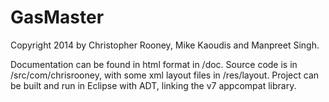 GasMaster
=========
Copyright 2014 by Christopher Rooney, Mike Kaoudis and Manpreet Singh.

Documentation can be found in html format in /doc. Source code is in /src/com/chrisrooney, with some xml layout files in /res/layout. Project can be built and run in Eclipse with ADT, linking the v7 appcompat library.

